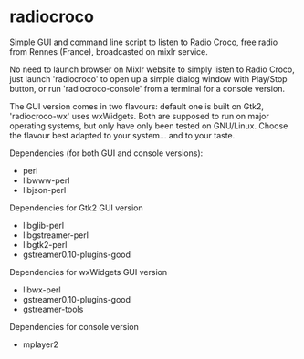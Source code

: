 # radiocroco
Simple GUI and command line script to listen to Radio Croco, free radio from Rennes (France), broadcasted on mixlr service.

No need to launch browser on Mixlr website to simply listen to Radio Croco, just launch 'radiocroco' to open up a simple dialog window with Play/Stop button, or run 'radiocroco-console' from a terminal for a console version.

The GUI version comes in two flavours: default one is built on Gtk2, 'radiocroco-wx' uses wxWidgets. Both are supposed to run on major operating systems, but only have only been tested on GNU/Linux. Choose the flavour best adapted to your system... and  to your taste.

Dependencies (for both GUI and console versions):
* perl
* libwww-perl
* libjson-perl

Dependencies for Gtk2 GUI version
* libglib-perl
* libgstreamer-perl
* libgtk2-perl
* gstreamer0.10-plugins-good

Dependencies for wxWidgets GUI version
* libwx-perl
* gstreamer0.10-plugins-good
* gstreamer-tools

Dependencies for console version
* mplayer2
